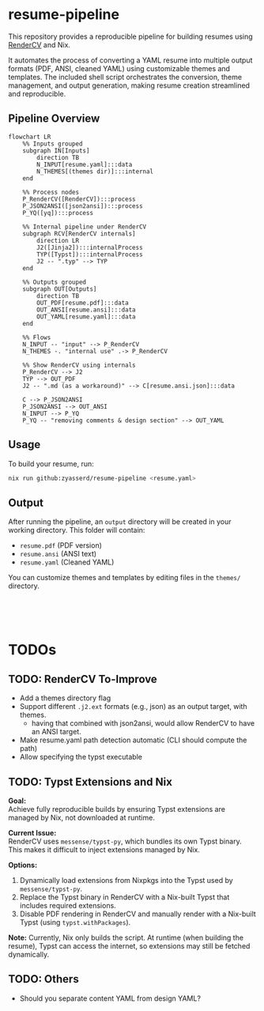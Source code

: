 # resume-pipeline

This repository provides a reproducible pipeline for building resumes using [RenderCV](https://github.com/rendercv/rendercv) and Nix.

It automates the process of converting a YAML resume into multiple output formats (PDF, ANSI, cleaned YAML) using customizable themes and templates.
The included shell script orchestrates the conversion, theme management, and output generation, making resume creation streamlined and reproducible.

## Pipeline Overview

```mermaid
flowchart LR
    %% Inputs grouped
    subgraph IN[Inputs]
        direction TB
        N_INPUT[resume.yaml]:::data
        N_THEMES[(themes dir)]:::internal
    end

    %% Process nodes
    P_RenderCV([RenderCV]):::process
    P_JSON2ANSI([json2ansi]):::process
    P_YQ([yq]):::process

    %% Internal pipeline under RenderCV
    subgraph RCV[RenderCV internals]
        direction LR
        J2([Jinja2]):::internalProcess
        TYP([Typst]):::internalProcess
        J2 -- ".typ" --> TYP
    end

    %% Outputs grouped
    subgraph OUT[Outputs]
        direction TB
        OUT_PDF[resume.pdf]:::data
        OUT_ANSI[resume.ansi]:::data
        OUT_YAML[resume.yaml]:::data
    end

    %% Flows
    N_INPUT -- "input" --> P_RenderCV
    N_THEMES -. "internal use" .-> P_RenderCV

    %% Show RenderCV using internals
    P_RenderCV --> J2
    TYP --> OUT_PDF
    J2 -- ".md (as a workaround)" --> C[resume.ansi.json]:::data

    C --> P_JSON2ANSI
    P_JSON2ANSI --> OUT_ANSI
    N_INPUT --> P_YQ
    P_YQ -- "removing comments & design section" --> OUT_YAML

```

## Usage

To build your resume, run:

```sh
nix run github:zyasserd/resume-pipeline <resume.yaml>
```

## Output

After running the pipeline, an `output` directory will be created in your working directory. This folder will contain:

- `resume.pdf` (PDF version)
- `resume.ansi` (ANSI text)
- `resume.yaml` (Cleaned YAML)

You can customize themes and templates by editing files in the `themes/` directory.

<br>
<br>
<br>

# TODOs

## TODO: RenderCV To-Improve
- Add a themes directory flag
- Support different `.j2.ext` formats (e.g., json) as an output target, with themes.
    - having that combined with json2ansi, would allow RenderCV to have an ANSI target.
- Make resume.yaml path detection automatic (CLI should compute the path)
- Allow specifying the typst executable

## TODO: Typst Extensions and Nix
**Goal:**  
Achieve fully reproducible builds by ensuring Typst extensions are managed by Nix, not downloaded at runtime.

**Current Issue:**  
RenderCV uses `messense/typst-py`, which bundles its own Typst binary. This makes it difficult to inject extensions managed by Nix.

**Options:**  
1. Dynamically load extensions from Nixpkgs into the Typst used by `messense/typst-py`.
2. Replace the Typst binary in RenderCV with a Nix-built Typst that includes required extensions.
3. Disable PDF rendering in RenderCV and manually render with a Nix-built Typst (using `typst.withPackages`).

**Note:**
Currently, Nix only builds the script. At runtime (when building the resume), Typst can access the internet, so extensions may still be fetched dynamically.

## TODO: Others
- Should you separate content YAML from design YAML?

